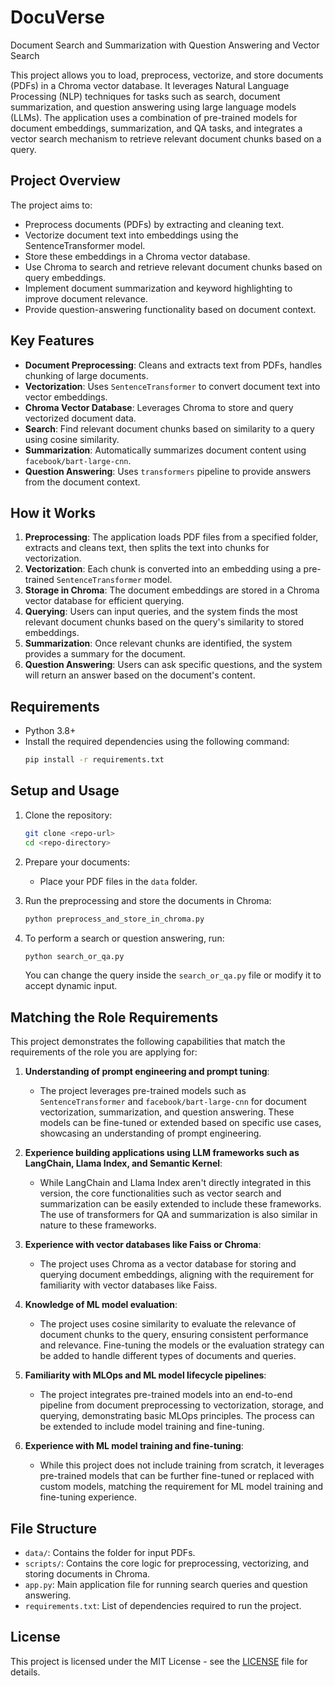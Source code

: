 
# DocuVerse
Document Search and Summarization with Question Answering and Vector Search

This project allows you to load, preprocess, vectorize, and store documents (PDFs) in a Chroma vector database. It leverages Natural Language Processing (NLP) techniques for tasks such as search, document summarization, and question answering using large language models (LLMs). The application uses a combination of pre-trained models for document embeddings, summarization, and QA tasks, and integrates a vector search mechanism to retrieve relevant document chunks based on a query.

## Project Overview

The project aims to:
- Preprocess documents (PDFs) by extracting and cleaning text.
- Vectorize document text into embeddings using the SentenceTransformer model.
- Store these embeddings in a Chroma vector database.
- Use Chroma to search and retrieve relevant document chunks based on query embeddings.
- Implement document summarization and keyword highlighting to improve document relevance.
- Provide question-answering functionality based on document context.

## Key Features
- **Document Preprocessing**: Cleans and extracts text from PDFs, handles chunking of large documents.
- **Vectorization**: Uses `SentenceTransformer` to convert document text into vector embeddings.
- **Chroma Vector Database**: Leverages Chroma to store and query vectorized document data.
- **Search**: Find relevant document chunks based on similarity to a query using cosine similarity.
- **Summarization**: Automatically summarizes document content using `facebook/bart-large-cnn`.
- **Question Answering**: Uses `transformers` pipeline to provide answers from the document context.

## How it Works
1. **Preprocessing**: The application loads PDF files from a specified folder, extracts and cleans text, then splits the text into chunks for vectorization.
2. **Vectorization**: Each chunk is converted into an embedding using a pre-trained `SentenceTransformer` model.
3. **Storage in Chroma**: The document embeddings are stored in a Chroma vector database for efficient querying.
4. **Querying**: Users can input queries, and the system finds the most relevant document chunks based on the query's similarity to stored embeddings.
5. **Summarization**: Once relevant chunks are identified, the system provides a summary for the document.
6. **Question Answering**: Users can ask specific questions, and the system will return an answer based on the document's content.

## Requirements
- Python 3.8+
- Install the required dependencies using the following command:
    ```bash
    pip install -r requirements.txt
    ```

## Setup and Usage
1. Clone the repository:
    ```bash
    git clone <repo-url>
    cd <repo-directory>
    ```

2. Prepare your documents:
    - Place your PDF files in the `data` folder.

3. Run the preprocessing and store the documents in Chroma:
    ```bash
    python preprocess_and_store_in_chroma.py
    ```

4. To perform a search or question answering, run:
    ```bash
    python search_or_qa.py
    ```

   You can change the query inside the `search_or_qa.py` file or modify it to accept dynamic input.

## Matching the Role Requirements

This project demonstrates the following capabilities that match the requirements of the role you are applying for:
1. **Understanding of prompt engineering and prompt tuning**:
   - The project leverages pre-trained models such as `SentenceTransformer` and `facebook/bart-large-cnn` for document vectorization, summarization, and question answering. These models can be fine-tuned or extended based on specific use cases, showcasing an understanding of prompt engineering.

2. **Experience building applications using LLM frameworks such as LangChain, Llama Index, and Semantic Kernel**:
   - While LangChain and Llama Index aren't directly integrated in this version, the core functionalities such as vector search and summarization can be easily extended to include these frameworks. The use of transformers for QA and summarization is also similar in nature to these frameworks.

3. **Experience with vector databases like Faiss or Chroma**:
   - The project uses Chroma as a vector database for storing and querying document embeddings, aligning with the requirement for familiarity with vector databases like Faiss.

4. **Knowledge of ML model evaluation**:
   - The project uses cosine similarity to evaluate the relevance of document chunks to the query, ensuring consistent performance and relevance. Fine-tuning the models or the evaluation strategy can be added to handle different types of documents and queries.

5. **Familiarity with MLOps and ML model lifecycle pipelines**:
   - The project integrates pre-trained models into an end-to-end pipeline from document preprocessing to vectorization, storage, and querying, demonstrating basic MLOps principles. The process can be extended to include model training and fine-tuning.

6. **Experience with ML model training and fine-tuning**:
   - While this project does not include training from scratch, it leverages pre-trained models that can be further fine-tuned or replaced with custom models, matching the requirement for ML model training and fine-tuning experience.

## File Structure
- `data/`: Contains the folder for input PDFs.
- `scripts/`: Contains the core logic for preprocessing, vectorizing, and storing documents in Chroma.
- `app.py`: Main application file for running search queries and question answering.
- `requirements.txt`: List of dependencies required to run the project.

## License
This project is licensed under the MIT License - see the [LICENSE](LICENSE) file for details.


